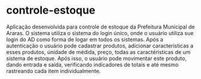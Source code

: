 # controle-estoque

Aplicação desenvolvida para controle de estoque da Prefeitura Municipal de Araras. O sistema utiliza o sistema do login único, onde o usuário utiliza sue login do AD como forma de logar em todos os sistemas. Após a autenticação o usuário pode cadastrar produtos, adicionar características a esses produtos, únidade de médida, preço, todas as caractéristicas de um sistema de estoque. Após isso, o usuário pode movimentar este produto, dando entrada e saída, verificando indicadores de totais e até mesmo rastreando cada item individualmente.
